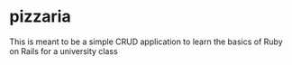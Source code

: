 # pizzaria
This is meant to be a simple CRUD application to learn the basics of Ruby on Rails for a university class

